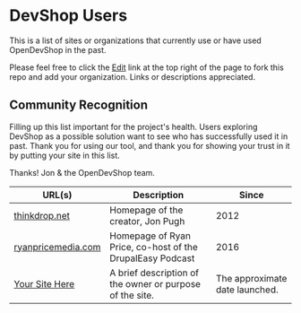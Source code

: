 # DevShop Users

This is a list of sites or organizations that currently use or have used OpenDevShop in the past.

Please feel free to click the [Edit](https://github.com/opendevshop/devshop/edit/1.x/USERS.md) link at the top right of the page to fork this repo and add your organization. Links or descriptions appreciated.

## Community Recognition

Filling up this list important for the project's health. Users exploring DevShop as a possible solution want to see
who has successfully used it in past. Thank you for using our tool, and thank you for showing your trust in it by
putting your site in this list.

Thanks!
  Jon & the OpenDevShop team.

| URL(s)         | Description |  Since   |
| -------------- | ----------- | -------- |
| [thinkdrop.net](https://thinkdrop.net)  | Homepage of the creator, Jon Pugh | 2012 |
| [ryanpricemedia.com](http://ryanpricemedia.com) | Homepage of Ryan Price, co-host of the DrupalEasy Podcast | 2016 |
| [Your Site Here](https://yoururl)  |  A brief description of the owner or purpose of the site.      | The approximate date launched.  |

